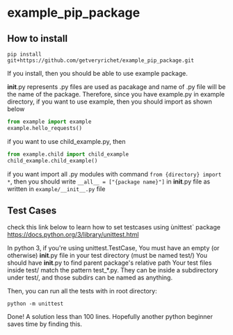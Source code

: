 # example_pip_package

## How to install
```
pip install git+https://github.com/getveryrichet/example_pip_package.git
```

If you install, then you should be able to use example package.

__init__.py represents .py files are used as pacakage and name of .py file will be the name of the package.
Therefore, since you have example.py in example directory, if you want to use example, then you should import as shown below
```python
from example import example
example.hello_requests()
```

if you want to use child_example.py, then
```python
from example.child import child_example
child_example.child_example()
```

if you want import all .py modules with command `from {directory} import *`,
then you should write `__all__ = ["{package name}"]` in __init__.py file as written in `example/__init__.py` file

## Test Cases
check this link below to learn how to set testcases using ùnittest` package
https://docs.python.org/3/library/unittest.html

In python 3, if you're using unittest.TestCase, You must have an empty (or otherwise) __init__.py file in your test directory (must be named test/)
You should have __init__.py to find parent package's relative path
Your test files inside test/ match the pattern test_*.py. They can be inside a subdirectory under test/, and those subdirs can be named as anything.

Then, you can run all the tests with in root directory:
```
python -m unittest
```
Done! A solution less than 100 lines. Hopefully another python beginner saves time by finding this.
